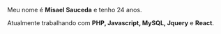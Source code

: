 Meu nome é **Misael Sauceda** e tenho 24 anos.

Atualmente trabalhando com **PHP, Javascript, MySQL, Jquery** e **React**.

